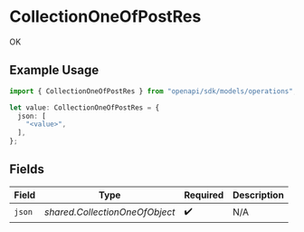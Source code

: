 # CollectionOneOfPostRes

OK

## Example Usage

```typescript
import { CollectionOneOfPostRes } from "openapi/sdk/models/operations";

let value: CollectionOneOfPostRes = {
  json: [
    "<value>",
  ],
};
```

## Fields

| Field                          | Type                           | Required                       | Description                    |
| ------------------------------ | ------------------------------ | ------------------------------ | ------------------------------ |
| `json`                         | *shared.CollectionOneOfObject* | :heavy_check_mark:             | N/A                            |